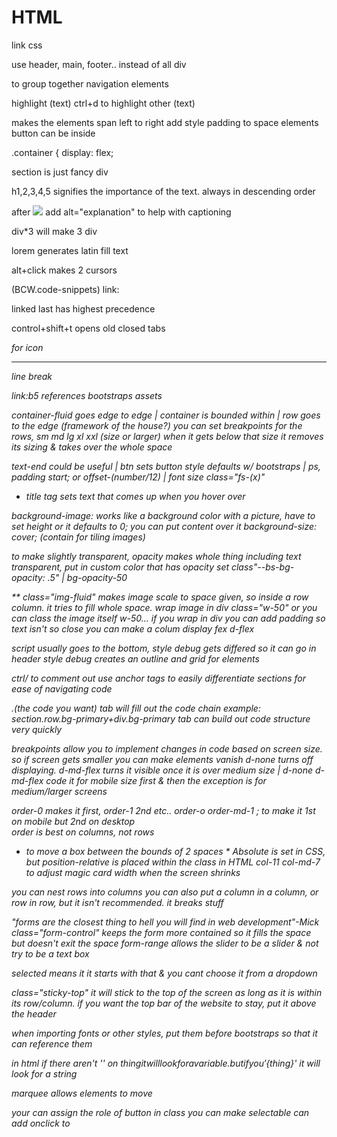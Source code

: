 # HTML

link css
<link rel="stylesheet" href="style.css">

use header, main, footer.. instead of all div

<nav> to group together navigation elements

highlight (text) ctrl+d to highlight other (text)

<span> makes the elements span left to right
add style padding to space elements 
button can be inside <p> 

.container {
display: flex; 

section is just fancy div

h1,2,3,4,5 signifies the importance of the text. always in descending order 

after <img src="image.url"> add alt="explanation" to help with captioning 

div*3 will make 3 div 

lorem generates latin fill text

alt+click makes 2 cursors 

(BCW.code-snippets)
link:

linked last has highest precedence

control+shift+t opens old closed tabs

<i class="icon i want to use"> for icon

<hr> line break

<!-- * BOOTSTRAPS * -->

link:b5 references bootstraps assets

container-fluid goes edge to edge | container is bounded within | row goes to the edge (framework of the house?) 
you can set breakpoints for the rows, sm md lg xl xxl (size or larger) when it gets below that size it removes its sizing & takes over the whole space

text-end could be useful | btn sets button style defaults w/ bootstraps | ps, padding start; or offset-(number/12) | 
font size class="fs-(x)" 

* title tag sets text that comes up when you hover over

background-image: works like a background color with a picture, have to set height or it defaults to 0; you can put content over it
background-size: cover; (contain for tiling images)

to make slightly transparent, opacity makes whole thing including text transparent, put in custom color that has opacity set 
class"--bs-bg-opacity: .5" | bg-opacity-50

** class="img-fluid" makes image scale to space given, so inside a row column. it tries to fill whole space. wrap image in div class="w-50" or you can class the image itself w-50... if you wrap in div you can add padding so text isn't so close
you can make a colum display fex d-flex

script usually goes to the bottom, style debug gets differed so it can go in header
style debug creates an outline and grid for elements

ctrl/ to comment out
use anchor tags to easily differentiate sections for ease of navigating code

.(the code you want) tab will fill out the code chain 
example: section.row.bg-primary+div.bg-primary tab can build out code structure very quickly

breakpoints allow you to implement changes in code based on screen size. so if screen gets smaller you can make elements vanish
d-none turns off displaying. d-md-flex turns it visible once it is over medium size | d-none d-md-flex
code it for mobile size first & then the exception is for medium/larger screens

order-0 makes it first, order-1 2nd etc.. order-o order-md-1 ; to make it 1st on mobile but 2nd on desktop  
order is best on columns, not rows

<!-- Crock Till U Drop -->

* to move a box between the bounds of 2 spaces *
Absolute is set in CSS, but position-relative is placed within the class in HTML
col-11 col-md-7 to adjust magic card width when the screen shrinks

you can nest rows into columns 
you can also put a column in a column, or row in row, but it isn't recommended. it breaks stuff

"forms are the closest thing to hell you will find in web development"-Mick
class="form-control" keeps the form more contained so it fills the space but doesn't exit the space
form-range allows the slider to be a slider & not try to be a text box

selected means it it starts with that & you cant choose it from a dropdown

class="sticky-top" it will stick to the top of the screen as long as it is within its row/column.
if you want the top bar of the website to stay, put it above the header

when importing fonts or other styles, put them before bootstraps so that it can reference them


in html if there aren't '' on ${thing} it will look for a variable. but if you '${thing}' it will look for a string

marquee allows elements to move

your can assign the role of button
in class you can make selectable
can add onclick to <P>

